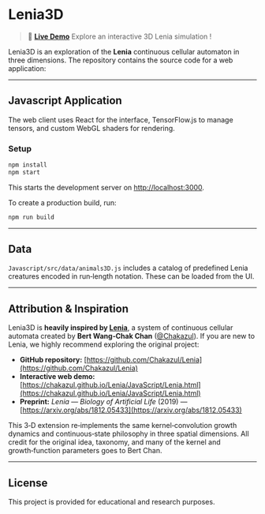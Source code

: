 # Lenia3D

> 🚀 **[Live Demo](https://katielocks.github.io/Projects/Lenia3D/)**
> Explore an interactive 3D Lenia simulation !

Lenia3D is an exploration of the **Lenia** continuous cellular automaton in three dimensions. The repository contains the source code for a web application:

---

## Javascript Application

The web client uses React for the interface, TensorFlow\.js to manage tensors, and custom WebGL shaders for rendering.

### Setup

```bash
npm install
npm start
```

This starts the development server on [http://localhost:3000](http://localhost:3000).

To create a production build, run:

```bash
npm run build
```

---

## Data

`Javascript/src/data/animals3D.js` includes a catalog of predefined Lenia creatures encoded in run‑length notation. These can be loaded from the UI.

---

## Attribution & Inspiration

Lenia3D is **heavily inspired by [Lenia](https://github.com/Chakazul/Lenia)**, a system of continuous cellular automata created by **Bert Wang‑Chak Chan** ([@Chakazul](https://github.com/Chakazul)). If you are new to Lenia, we highly recommend exploring the original project:

* **GitHub repository:** [https://github.com/Chakazul/Lenia](https://github.com/Chakazul/Lenia)
* **Interactive web demo:** [https://chakazul.github.io/Lenia/JavaScript/Lenia.html](https://chakazul.github.io/Lenia/JavaScript/Lenia.html)
* **Preprint:** *Lenia — Biology of Artificial Life* (2019) — [https://arxiv.org/abs/1812.05433](https://arxiv.org/abs/1812.05433)

This 3‑D extension re‑implements the same kernel‑convolution growth dynamics and continuous‑state philosophy in three spatial dimensions. All credit for the original idea, taxonomy, and many of the kernel and growth‑function parameters goes to Bert Chan.

---

## License

This project is provided for educational and research purposes.
